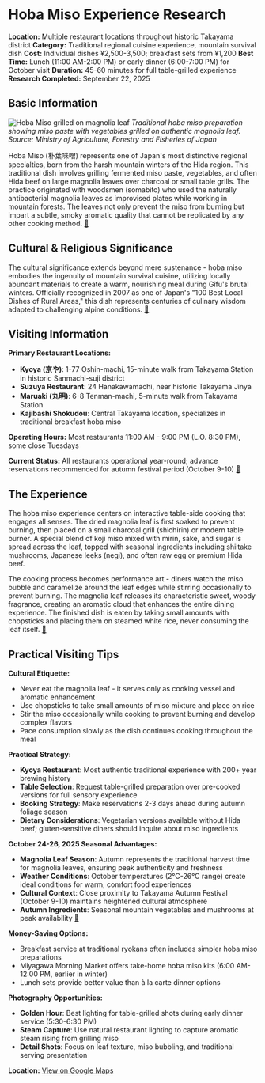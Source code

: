 # Hoba Miso Experience Research

**Location:** Multiple restaurant locations throughout historic Takayama district
**Category:** Traditional regional cuisine experience, mountain survival dish
**Cost:** Individual dishes ¥2,500-3,500; breakfast sets from ¥1,200
**Best Time:** Lunch (11:00 AM-2:00 PM) or early dinner (6:00-7:00 PM) for October visit
**Duration:** 45-60 minutes for full table-grilled experience
**Research Completed:** September 22, 2025

## Basic Information

![Hoba Miso grilled on magnolia leaf](https://www.maff.go.jp/e/policies/market/k_ryouri/assets/uploads/2023/08/gifu_10_1-1.jpg)
*Traditional hoba miso preparation showing miso paste with vegetables grilled on authentic magnolia leaf. Source: Ministry of Agriculture, Forestry and Fisheries of Japan*

Hoba Miso (朴葉味噌) represents one of Japan's most distinctive regional specialties, born from the harsh mountain winters of the Hida region. This traditional dish involves grilling fermented miso paste, vegetables, and often Hida beef on large magnolia leaves over charcoal or small table grills. The practice originated with woodsmen (somabito) who used the naturally antibacterial magnolia leaves as improvised plates while working in mountain forests. The leaves not only prevent the miso from burning but impart a subtle, smoky aromatic quality that cannot be replicated by any other cooking method. [🔗](https://www.maff.go.jp/e/policies/market/k_ryouri/search_menu/3056/index.html)

## Cultural & Religious Significance

The cultural significance extends beyond mere sustenance - hoba miso embodies the ingenuity of mountain survival cuisine, utilizing locally abundant materials to create a warm, nourishing meal during Gifu's brutal winters. Officially recognized in 2007 as one of Japan's "100 Best Local Dishes of Rural Areas," this dish represents centuries of culinary wisdom adapted to challenging alpine conditions. [🔗](https://shun-gate.com/en/roots/roots_135/)

## Visiting Information

**Primary Restaurant Locations:**
- **Kyoya (京や)**: 1-77 Oshin-machi, 15-minute walk from Takayama Station in historic Sanmachi-suji district
- **Suzuya Restaurant**: 24 Hanakawamachi, near historic Takayama Jinya
- **Maruaki (丸明)**: 6-8 Tenman-machi, 5-minute walk from Takayama Station
- **Kajibashi Shokudou**: Central Takayama location, specializes in traditional breakfast hoba miso

**Operating Hours:** Most restaurants 11:00 AM - 9:00 PM (L.O. 8:30 PM), some close Tuesdays

**Current Status:** All restaurants operational year-round; advance reservations recommended for autumn festival period (October 9-10) [🔗](https://www.machiya-inn-japan.com/takayama/what-is-hoba-miso-takayama-food-recommendation/)

## The Experience

The hoba miso experience centers on interactive table-side cooking that engages all senses. The dried magnolia leaf is first soaked to prevent burning, then placed on a small charcoal grill (shichirin) or modern table burner. A special blend of koji miso mixed with mirin, sake, and sugar is spread across the leaf, topped with seasonal ingredients including shiitake mushrooms, Japanese leeks (negi), and often raw egg or premium Hida beef.

The cooking process becomes performance art - diners watch the miso bubble and caramelize around the leaf edges while stirring occasionally to prevent burning. The magnolia leaf releases its characteristic sweet, woody fragrance, creating an aromatic cloud that enhances the entire dining experience. The finished dish is eaten by taking small amounts with chopsticks and placing them on steamed white rice, never consuming the leaf itself. [🔗](https://www.ryoko-traveler.com/kajibashi-shokudou/)

## Practical Visiting Tips

**Cultural Etiquette:**
- Never eat the magnolia leaf - it serves only as cooking vessel and aromatic enhancement
- Use chopsticks to take small amounts of miso mixture and place on rice
- Stir the miso occasionally while cooking to prevent burning and develop complex flavors
- Pace consumption slowly as the dish continues cooking throughout the meal

**Practical Strategy:**
- **Kyoya Restaurant**: Most authentic traditional experience with 200+ year brewing history
- **Table Selection**: Request table-grilled preparation over pre-cooked versions for full sensory experience
- **Booking Strategy**: Make reservations 2-3 days ahead during autumn foliage season
- **Dietary Considerations**: Vegetarian versions available without Hida beef; gluten-sensitive diners should inquire about miso ingredients

**October 24-26, 2025 Seasonal Advantages:**
- **Magnolia Leaf Season**: Autumn represents the traditional harvest time for magnolia leaves, ensuring peak authenticity and freshness
- **Weather Conditions**: October temperatures (2°C-26°C range) create ideal conditions for warm, comfort food experiences
- **Cultural Context**: Close proximity to Takayama Autumn Festival (October 9-10) maintains heightened cultural atmosphere
- **Autumn Ingredients**: Seasonal mountain vegetables and mushrooms at peak availability [🔗](https://visitgifu.com/see-do/hoba-miso/)

**Money-Saving Options:**
- Breakfast service at traditional ryokans often includes simpler hoba miso preparations
- Miyagawa Morning Market offers take-home hoba miso kits (6:00 AM-12:00 PM, earlier in winter)
- Lunch sets provide better value than à la carte dinner options

**Photography Opportunities:**
- **Golden Hour**: Best lighting for table-grilled shots during early dinner service (5:30-6:30 PM)
- **Steam Capture**: Use natural restaurant lighting to capture aromatic steam rising from grilling miso
- **Detail Shots**: Focus on leaf texture, miso bubbling, and traditional serving presentation

**Location:** [View on Google Maps](https://www.google.com/maps/search/hoba+miso+restaurants+takayama+gifu)